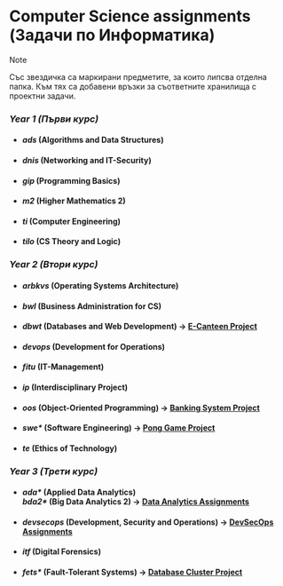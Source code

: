 # Computer Science assignments (Задачи по Информатика)

> [!NOTE]
> Със звездичка са маркирани предметите, за които липсва отделна папка. Към тях са добавени връзки за съответните хранилища с проектни задачи.

### *Year 1 (Първи курс)*
   * #### _ads_ (Algorithms and Data Structures)
   * #### _dnis_ (Networking and IT-Security)
   * #### _gip_ (Programming Basics)
   * #### _m2_ (Higher Mathematics 2)
   * #### _ti_ (Computer Engineering)
   * #### _tilo_ (CS Theory and Logic)

### *Year 2 (Втори курс)*
   * #### _arbkvs_ (Operating Systems Architecture)
   * #### _bwl_ (Business Administration for CS)
   * #### _dbwt_ (Databases and Web Development) &rarr; [E-Canteen Project](https://github.com/moussaka-crypto/E-Canteen)
   * #### _devops_ (Development for Operations)
   * #### _fitu_ (IT-Management)
   * #### _ip_ (Interdisciplinary Project)
   * #### _oos_ (Object-Oriented Programming) &rarr; [Banking System Project](https://github.com/moussaka-crypto/Bank)
   * #### _swe*_ (Software Engineering) &rarr; [Pong Game Project](https://github.com/moussaka-crypto/Pong)
   * #### _te_ (Ethics of Technology)

### *Year 3 (Трети курс)*
   * #### _ada*_ (Applied Data Analytics) <br> _bda2*_ (Big Data Analytics 2) &rarr; [Data Analytics Assignments](https://github.com/moussaka-crypto/Data-Analytics)
   * #### _devsecops_ (Development, Security and Operations) &rarr; [DevSecOps Assignments](https://github.com/moussaka-crypto/DevSecOps-Praktikum)
   * #### _itf_ (Digital Forensics)
   * #### _fets*_ (Fault-Tolerant Systems) &rarr; [Database Cluster Project](https://github.com/moussaka-crypto/DB-Cluster)

